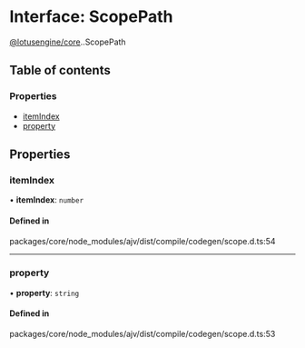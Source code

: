 # Interface: ScopePath

[@lotusengine/core](../wiki/@lotusengine.core).[<internal>](../wiki/@lotusengine.core.%3Cinternal%3E).ScopePath

## Table of contents

### Properties

- [itemIndex](../wiki/@lotusengine.core.%3Cinternal%3E.ScopePath#itemindex)
- [property](../wiki/@lotusengine.core.%3Cinternal%3E.ScopePath#property)

## Properties

### itemIndex

• **itemIndex**: `number`

#### Defined in

packages/core/node_modules/ajv/dist/compile/codegen/scope.d.ts:54

___

### property

• **property**: `string`

#### Defined in

packages/core/node_modules/ajv/dist/compile/codegen/scope.d.ts:53
